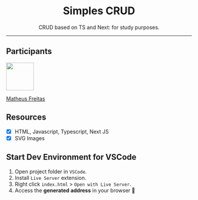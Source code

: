 <h1 align="center">
Simples CRUD
</h1>

<p align="center">CRUD based on TS and Next: for study purposes.</p>

<hr>

## Participants

[<img src="https://avatars.githubusercontent.com/u/35726828?v=4" width="75px;"/>](https://github.com/matheusfreitas11)

[Matheus Freitas](https://github.com/matheusfreitas11)

## Resources

- [x] HTML, Javascript, Typescript, Next JS
- [x] SVG Images

## Start Dev Environment for VSCode

1. Open project folder in `VSCode`.
2. Install `Live Server` extension.
3. Right click `index.html` > `Open with Live Server`.
4. Access the **generated address** in your browser 🚀

